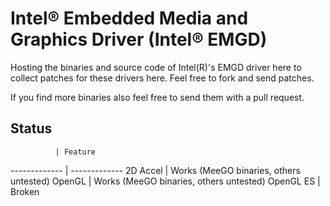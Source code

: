 Intel® Embedded Media and Graphics Driver (Intel® EMGD)
=======================================================

Hosting the binaries and source code of Intel(R)'s EMGD driver here to collect patches for these drivers here.
Feel free to fork and send patches.

If you find more binaries also feel free to send them with a pull request.

Status
------

              | Feature
------------- | -------------
2D Accel      | Works (MeeGO binaries, others untested)
OpenGL        | Works (MeeGO binaries, others untested)
OpenGL ES     | Broken
